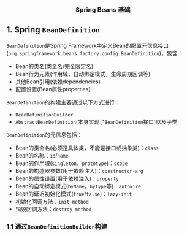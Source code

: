 <h3 align="center"><b>Spring Beans 基础</b></h3>

## 1. Spring `BeanDefinition`

`BeanDefinition`是Spring Framework中定义Bean的配置元信息接口(`org.springframework.beans.factory.config.BeanDefinition`)，包含：

+ Bean的类名(类全名/完全限定名)
+ Bean行为元素(作用域，自动绑定模式，生命周期回调等)
+ 其他Bean引用(依赖dependencies)
+ 配置设置(Bean属性properties)

`BeanDefinition`的构建主要通过以下方式进行：

+ `BeanDefinitionBuilder`
+ `AbstractBeanDefinition`(本身实现了`BeanDefinition`接口)以及子类

`BeanDefinition`的元信息包括：

+ Bean的类全名(必须是具体类，不能是接口或抽象类)：`class`
+ Bean的名称：`id`/`name`
+ Bean的作用域(`singleton`，`prototype`)：`scope`
+ Bean的构造器参数(用于依赖注入)：`constructor-arg`
+ Bean的属性设置(用于依赖注入)：`property`
+ Bean的自动绑定模式(`byName`，`byType`等)：`autowire`
+ Bean的延迟初始化模式(`true`/`false`)：`lazy-init`
+ 初始化回调方法：`init-method`
+ 销毁回调方法：`destroy-method`

### 1.1 通过`BeanDefinitionBuilder`构建